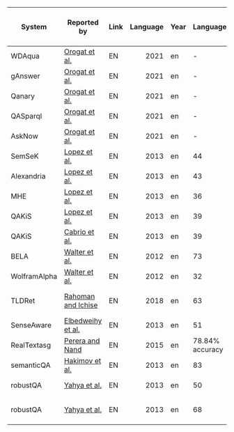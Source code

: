 |   System   |                                                                                                                                                       Reported by                                                                                                                                                        |Link|Language|Year|   Language.1   |Precision|Recall|          F1          |Data manipulations / Preprocessing|Full/sample/augmented vesion of the dataset used|
|------------|--------------------------------------------------------------------------------------------------------------------------------------------------------------------------------------------------------------------------------------------------------------------------------------------------------------------------|----|-------:|----|----------------|---------|------|----------------------|----------------------------------|------------------------------------------------|
|WDAqua      |[Orogat et al.](https://arxiv.org/pdf/2105.00811.pdf)                                                                                                                                                                                                                                                                     |EN  |    2021|en  |-               |-        |    16|-                     |-                                 |                                                |
|gAnswer     |[Orogat et al.](https://arxiv.org/pdf/2105.00811.pdf)                                                                                                                                                                                                                                                                     |EN  |    2021|en  |-               |-        |    21|-                     |-                                 |                                                |
|Qanary      |[Orogat et al.](https://arxiv.org/pdf/2105.00811.pdf)                                                                                                                                                                                                                                                                     |EN  |    2021|en  |-               |-        |     0|-                     |-                                 |                                                |
|QASparql    |[Orogat et al.](https://arxiv.org/pdf/2105.00811.pdf)                                                                                                                                                                                                                                                                     |EN  |    2021|en  |-               |-        |     1|-                     |-                                 |                                                |
|AskNow      |[Orogat et al.](https://arxiv.org/pdf/2105.00811.pdf)                                                                                                                                                                                                                                                                     |EN  |    2021|en  |-               |-        |    10|-                     |-                                 |                                                |
|SemSeK      |[Lopez et al.](https://www.sciencedirect.com/science/article/pii/S157082681300022X?casa_token=NBVj-I48uxAAAAAA:izoYV-LubTYApUYRCtnZFPuvdACyWHHNnwVBjo1S1K24AiXYmMde9vdEBsCxdpAvlfNvPswrzr8#br000150)                                                                                                                      |EN  |    2013|en  |              44|       48|    46|-                     |dbpedia: 3.7                      |                                                |
|Alexandria  |[Lopez et al.](https://www.sciencedirect.com/science/article/pii/S157082681300022X?casa_token=NBVj-I48uxAAAAAA:izoYV-LubTYApUYRCtnZFPuvdACyWHHNnwVBjo1S1K24AiXYmMde9vdEBsCxdpAvlfNvPswrzr8#br000150)                                                                                                                      |EN  |    2013|en  |              43|       46|    45|-                     |-                                 |                                                |
|MHE         |[Lopez et al.](https://www.sciencedirect.com/science/article/pii/S157082681300022X?casa_token=NBVj-I48uxAAAAAA:izoYV-LubTYApUYRCtnZFPuvdACyWHHNnwVBjo1S1K24AiXYmMde9vdEBsCxdpAvlfNvPswrzr8#br000150)                                                                                                                      |EN  |    2013|en  |              36|       40|    38|-                     |-                                 |                                                |
|QAKiS       |[Lopez et al.](https://www.sciencedirect.com/science/article/pii/S157082681300022X?casa_token=NBVj-I48uxAAAAAA:izoYV-LubTYApUYRCtnZFPuvdACyWHHNnwVBjo1S1K24AiXYmMde9vdEBsCxdpAvlfNvPswrzr8#br000150)                                                                                                                      |EN  |    2013|en  |              39|       37|    38|-                     |-                                 |                                                |
|QAKiS       |[Cabrio et al.](https://hal.inria.fr/hal-01171115/)                                                                                                                                                                                                                                                                       |EN  |    2013|en  |              39|       37|    38|-                     |-                                 |                                                |
|BELA        |[Walter et al.](https://download.hrz.tu-darmstadt.de/pub/FB20/Dekanat/Publikationen/UKP/76500354.pdf)                                                                                                                                                                                                                     |EN  |    2012|en  |              73|       62|    67|-                     |-                                 |                                                |
|WolframAlpha|[Walter et al.](https://download.hrz.tu-darmstadt.de/pub/FB20/Dekanat/Publikationen/UKP/76500354.pdf)                                                                                                                                                                                                                     |EN  |    2012|en  |              32|       30|  30.9|-                     |-                                 |                                                |
|TLDRet      |[Rahoman and Ichise](https://link.springer.com/article/10.1007/s10844-017-0483-2)                                                                                                                                                                                                                                         |EN  |    2018|en  |              63|       63|    63|only temporal quetions|-                                 |                                                |
|SenseAware  |[Elbedweihy et al.](https://www.researchgate.net/profile/Ziqi-Zhang-13/publication/287589278_Using_BabelNet_in_bridging_the_gap_between_natural_language_queries_and_linked_data_concepts/links/5aba9998a6fdcc71647082e0/Using-BabelNet-in-bridging-the-gap-between-natural-language-queries-and-linked-data-concepts.pdf)|EN  |    2013|en  |              51|       53|    52|-                     |-                                 |                                                |
|RealTextasg |[Perera and Nand](https://aclanthology.org/Y15-2024.pdf)                                                                                                                                                                                                                                                                  |EN  |    2015|en  | 78.84% accuracy|-        |-     |-                     |-                                 |                                                |
|semanticQA  |[Hakimov et al.](https://dl.acm.org/doi/abs/10.1145/2457317.2457331?casa_token=36QssuFGvwYAAAAA:N1avCIXP2n0_cEVCFYRcMkZcQXHmojZSm93T1lJ1OtIkCrMN2pfEkW01mqvUdBHiFZWGyDbzfgbXrg)                                                                                                                                           |EN  |    2013|en  |              83|       32|    46|-                     |-                                 |                                                |
|robustQA    |[Yahya et al.](https://dl.acm.org/doi/abs/10.1145/2505515.2505677?casa_token=Qq2Vo4VRohsAAAAA:s_GSmXPMLjasepBGBARFWENM9qRQE6pqVY5bnVUMzAV5G0s50-5Igpj1jgwrnnfXEJjX2wTI4wmyzg)                                                                                                                                             |EN  |    2013|en  |              50|       15|    23|list type questions   |-                                 |                                                |
|robustQA    |[Yahya et al.](https://dl.acm.org/doi/abs/10.1145/2505515.2505677?casa_token=Qq2Vo4VRohsAAAAA:s_GSmXPMLjasepBGBARFWENM9qRQE6pqVY5bnVUMzAV5G0s50-5Igpj1jgwrnnfXEJjX2wTI4wmyzg)                                                                                                                                             |EN  |    2013|en  |              68|       68|    68|factoid type questions|-                                 |                                                |

